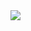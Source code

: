 <img src="https://github.com/Programmingisfun11/BasicProjectsReact/blob/main/src/Assets/Images/MainPage.png"   />
